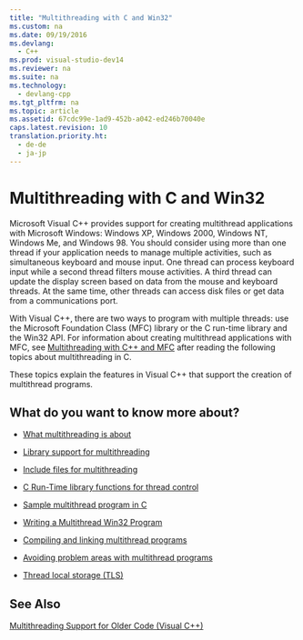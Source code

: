 ```yaml
---
title: "Multithreading with C and Win32"
ms.custom: na
ms.date: 09/19/2016
ms.devlang: 
  - C++
ms.prod: visual-studio-dev14
ms.reviewer: na
ms.suite: na
ms.technology: 
  - devlang-cpp
ms.tgt_pltfrm: na
ms.topic: article
ms.assetid: 67cdc99e-1ad9-452b-a042-ed246b70040e
caps.latest.revision: 10
translation.priority.ht: 
  - de-de
  - ja-jp
---
```

# Multithreading with C and Win32
Microsoft Visual C++ provides support for creating multithread applications with Microsoft Windows: Windows XP, Windows 2000, Windows NT, Windows Me, and Windows 98. You should consider using more than one thread if your application needs to manage multiple activities, such as simultaneous keyboard and mouse input. One thread can process keyboard input while a second thread filters mouse activities. A third thread can update the display screen based on data from the mouse and keyboard threads. At the same time, other threads can access disk files or get data from a communications port.  
  
 With Visual C++, there are two ways to program with multiple threads: use the Microsoft Foundation Class (MFC) library or the C run-time library and the Win32 API. For information about creating multithread applications with MFC, see [Multithreading with C++ and MFC](../vs140/Multithreading-with-C---and-MFC.md) after reading the following topics about multithreading in C.  
  
 These topics explain the features in Visual C++ that support the creation of multithread programs.  
  
## What do you want to know more about?  
  
-   [What multithreading is about](../vs140/Multithread-Programs.md)  
  
-   [Library support for multithreading](../vs140/Library-Support-for-Multithreading.md)  
  
-   [Include files for multithreading](../vs140/Include-Files-for-Multithreading.md)  
  
-   [C Run-Time library functions for thread control](../vs140/C-Run-Time-Library-Functions-for-Thread-Control.md)  
  
-   [Sample multithread program in C](../vs140/Sample-Multithread-C-Program.md)  
  
-   [Writing a Multithread Win32 Program](../vs140/Writing-a-Multithreaded-Win32-Program.md)  
  
-   [Compiling and linking multithread programs](../vs140/Compiling-and-Linking-Multithread-Programs.md)  
  
-   [Avoiding problem areas with multithread programs](../vs140/Avoiding-Problem-Areas-with-Multithread-Programs.md)  
  
-   [Thread local storage (TLS)](../Topic/Thread%20Local%20Storage%20\(TLS\).md)  
  
## See Also  
 [Multithreading Support for Older Code (Visual C++)](../vs140/Multithreading-Support-for-Older-Code--Visual-C---.md)